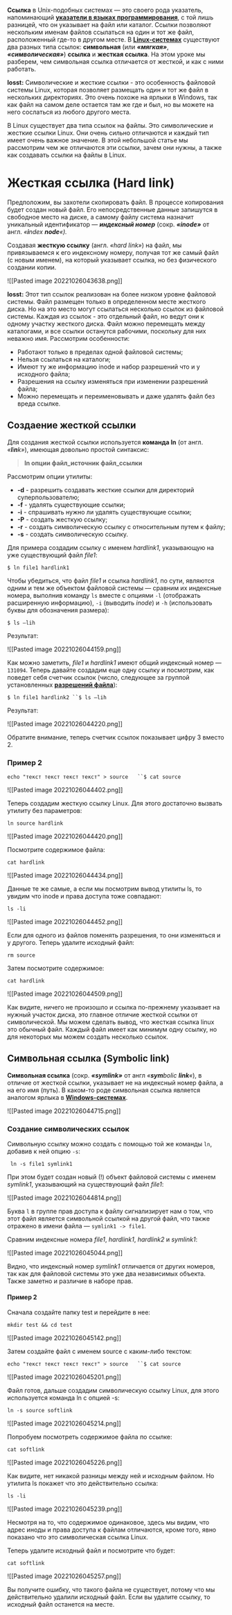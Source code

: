 **Ссылка** в Unix-подобных системах — это своего рода указатель, напоминающий [**указатели в языках программирования**](https://ravesli.com/urok-80-ukazateli-vvedenie/ "Урок №80. Указатели"), с той лишь разницей, что он указывает на файл или каталог. Ссылки позволяют нескольким именам файлов ссылаться на один и тот же файл, расположенный где-то в другом месте. В [**Linux-системах**](https://ravesli.com/obzor-distributivov-linux-kakoj-vybrat/ "Обзор дистрибутивов Linux. Какой выбрать?") существуют два разных типа ссылок: **символьная** (или **_«мягкая»_**, **_«символическая»_**) **ссылка** и **жесткая ссылка**. На этом уроке мы разберем, чем символьная ссылка отличается от жесткой, и как с ними работать.

**losst:** Символические и жесткие ссылки - это особенность файловой системы Linux, которая позволяет размещать один и тот же файл в нескольких директориях. Это очень похоже на ярлыки в Windows, так как файл на самом деле остается там же где и был, но вы можете на него сослаться из любого другого места.

В Linux существует два типа ссылок на файлы. Это символические и жесткие ссылки Linux. Они очень сильно отличаются и каждый тип имеет очень важное значение. В этой небольшой статье мы рассмотрим чем же отличаются эти ссылки, зачем они нужны, а также как создавать ссылки на файлы в Linux.

# Жесткая ссылка (Hard link)

Предположим, вы захотели скопировать файл. В процессе копирования будет создан новый файл. Его непосредственные данные запишутся в свободное место на диске, а самому файлу система назначит уникальный идентификатор — **_индексный номер_** (сокр. **_«inode»_** от англ. _«**i**ndex **node**«)._

Создавая **жесткую ссылку** (англ. _«hard link»_) на файл, мы привязываемся к его индексному номеру, получая тот же самый файл (с новым именем), на который указывает ссылка, но без физического создании копии.

![[Pasted image 20221026043638.png]]


**losst:** Этот тип ссылок реализован на более низком уровне файловой системы. Файл размещен только в определенном месте жесткого диска. Но на это место могут ссылаться несколько ссылок из файловой системы. Каждая из ссылок - это отдельный файл, но ведут они к одному участку жесткого диска. Файл можно перемещать между каталогами, и все ссылки останутся рабочими, поскольку для них неважно имя. Рассмотрим особенности:

-   Работают только в пределах одной файловой системы;
-   Нельзя ссылаться на каталоги;
-   Имеют ту же информацию inode и набор разрешений что и у исходного файла;
-   Разрешения на ссылку изменяться при изменении разрешений файла;
-   Можно перемещать и переименовывать и даже удалять файл без вреда ссылке.

## Создаение жесткой ссылки

Для создания жесткой ссылки используется **команда ln** (от англ. _«**l**i**n**k»_), имеющая довольно простой синтаксис:

>**ln опции файл_источник файл_ссылки**

Рассмотрим опции утилиты:

-   **-d** - разрешить создавать жесткие ссылки для директорий суперпользователю;
-   **-f** - удалять существующие ссылки;
-   **-i** - спрашивать нужно ли удалять существующие ссылки;
-   **-P** - создать жесткую ссылку;
-   **-r** - создать символическую ссылку с относительным путем к файлу;
-   **-s** - создать символическую ссылку.

Для примера создадим ссылку с именем _hardlink1_, указывающую на уже существующий файл _file1_:

`$ ln file1 hardlink1`

Чтобы убедиться, что файл _file1_ и ссылка _hardlink1_, по сути, являются одним и тем же объектом файловой системы — сравним их индексные номера, выполнив команду `ls` вместе с опциями `-l` (отображать расширенную информацию), `-i` (выводить _inode_) и `-h` (использовать буквы для обозначения размера):

`$ ls –lih`

Результат:

![[Pasted image 20221026044159.png]]

Как можно заметить, _file1_ и _hardlink1_ имеют общий индексный номер — `131094`. Теперь давайте создадим еще одну ссылку и посмотрим, как поведет себя счетчик ссылок (число, следующее за группой установленных [**разрешений файла**](https://ravesli.com/tipy-polzovatelej-i-prava-dostupa-k-fajlam-katalogam-v-linux/#toc-1)):

`$ ln file1 hardlink2
``$ ls –lih`

Результат:

![[Pasted image 20221026044220.png]]

Обратите внимание, теперь счетчик ссылок показывает цифру 3 вместо 2.

### Пример 2

`echo "текст текст текст текст" > source  
``$ cat source`

![[Pasted image 20221026044402.png]]

Теперь создадим жесткую ссылку Linux. Для этого достаточно вызвать утилиту без параметров:

`ln source hardlink`

![[Pasted image 20221026044420.png]]

Посмотрите содержимое файла:

`cat hardlink`

![[Pasted image 20221026044434.png]]

Данные те же самые, а если мы посмотрим вывод утилиты ls, то увидим что inode и права доступа тоже совпадают:

`ls -li`

![[Pasted image 20221026044452.png]]

Если для одного из файлов поменять разрешения, то они изменяться и у другого. Теперь удалите исходный файл:

`rm source`

Затем посмотрите содержимое:

`cat hardlink`

![[Pasted image 20221026044509.png]]

Как видите, ничего не произошло и ссылка по-прежнему указывает на нужный участок диска, это главное отличие жесткой ссылки от символической. Мы можем сделать вывод, что жесткая ссылка linux это обычный файл. Каждый файл имеет как минимум одну ссылку, но для некоторых мы можем создать несколько ссылок.


## Символьная ссылка (Symbolic link)

**Символьная ссылка** (сокр. **_«symlink»_** от англ _«**sym**bolic **link**«_), в отличие от жесткой ссылки, указывает не на индексный номер файла, а на его имя (путь). В каком-то роде символьная ссылка является аналогом ярлыка в [**Windows-системах**](https://ravesli.com/istoriya-vseh-versij-os-windows/ "История всех версий ОС Windows").

![[Pasted image 20221026044715.png]]

### Создание символических ссылок

Символьную ссылку можно создать с помощью той же команды `ln`, добавив к ней опцию `-s`:

` ln -s file1 symlink1`

При этом будет создан новый (!) объект файловой системы с именем _symlink1_, указывающий на существующий файл _file1_:

![[Pasted image 20221026044814.png]]

Буква `l` в группе прав доступа к файлу сигнализирует нам о том, что этот файл является символьной ссылкой на другой файл, что также отражено в имени файла — `symlink1 -> file1`.

Сравним индексные номера _file1_, _hardlink1_, _hardlink2_ и _symlink1_:

![[Pasted image 20221026045044.png]]

Видно, что индексный номер _symlink1_ отличается от других номеров, так как для файловой системы это уже два независимых объекта. Также заметно и различие в наборе прав.

#### Пример 2

Сначала создайте папку test и перейдите в нее:

`mkdir test && cd test`

![[Pasted image 20221026045142.png]]

Затем создайте файл с именем source с каким-либо текстом:

`echo "текст текст текст текст" > source  
``$ cat source`

![[Pasted image 20221026045201.png]]

Файл готов, дальше создадим символическую ссылку Linux, для этого используется команда ln с опцией -s:

`ln -s source softlink`

![[Pasted image 20221026045214.png]]

Попробуем посмотреть содержимое файла по ссылке:

`cat softlink`

![[Pasted image 20221026045226.png]]

Как видите, нет никакой разницы между ней и исходным файлом. Но утилита ls покажет что это действительно ссылка:

`ls -li`

![[Pasted image 20221026045239.png]]

Несмотря на то, что содержимое одинаковое, здесь мы видим, что адрес иноды и права доступа к файлам отличаются, кроме того, явно показано что это символическая ссылка Linux.

Теперь удалите исходный файл и посмотрите что будет:

`cat softlink`

![[Pasted image 20221026045257.png]]

Вы получите ошибку, что такого файла не существует, потому что мы действительно удалили исходный файл. Если вы удалите ссылку, то исходный файл останется на месте.

